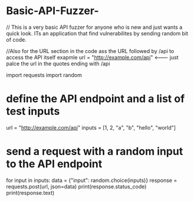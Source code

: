 # Basic-API-Fuzzer-

// This is a very basic API fuzzer for anyone who is new and just wants a quick look. 
ITs an application that find vulnerabilites by sending random bit of code.

//Also for the URL section in the code ass the URL followed by /api to access the API itself 
exapmle       url = "http://example.com/api" <--- just palce the url in the quotes ending with /api


import requests
import random

# define the API endpoint and a list of test inputs
url = "http://example.com/api"
inputs = [1, 2, "a", "b", "hello", "world"]

# send a request with a random input to the API endpoint
for input in inputs:
    data = {"input": random.choice(inputs)}
    response = requests.post(url, json=data)
    print(response.status_code)
    print(response.text)
